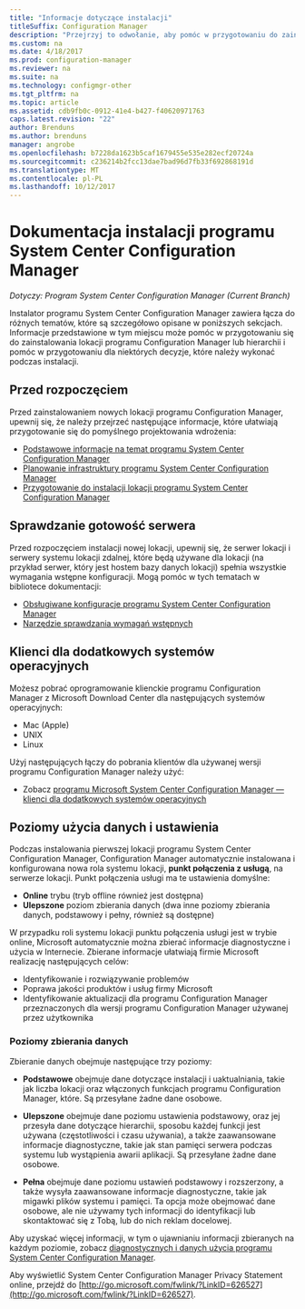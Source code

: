 ```yaml
---
title: "Informacje dotyczące instalacji"
titleSuffix: Configuration Manager
description: "Przejrzyj to odwołanie, aby pomóc w przygotowaniu do zainstalowania lokacji programu Configuration Manager lub w hierarchii."
ms.custom: na
ms.date: 4/18/2017
ms.prod: configuration-manager
ms.reviewer: na
ms.suite: na
ms.technology: configmgr-other
ms.tgt_pltfrm: na
ms.topic: article
ms.assetid: cdb9fb0c-0912-41e4-b427-f40620971763
caps.latest.revision: "22"
author: Brenduns
ms.author: brenduns
manager: angrobe
ms.openlocfilehash: b7228da1623b5caf1679455e535e282ecf20724a
ms.sourcegitcommit: c236214b2fcc13dae7bad96d7fb33f692868191d
ms.translationtype: MT
ms.contentlocale: pl-PL
ms.lasthandoff: 10/12/2017
---
```

# <a name="reference-for-system-center-configuration-manager-setup"></a>Dokumentacja instalacji programu System Center Configuration Manager

*Dotyczy: Program System Center Configuration Manager (Current Branch)*

Instalator programu System Center Configuration Manager zawiera łącza do różnych tematów, które są szczegółowo opisane w poniższych sekcjach. Informacje przedstawione w tym miejscu może pomóc w przygotowaniu się do zainstalowania lokacji programu Configuration Manager lub hierarchii i pomóc w przygotowaniu dla niektórych decyzje, które należy wykonać podczas instalacji.  


##  <a name="bkmk_start"></a> Przed rozpoczęciem  
Przed zainstalowaniem nowych lokacji programu Configuration Manager, upewnij się, że należy przejrzeć następujące informacje, które ułatwiają przygotowanie się do pomyślnego projektowania wdrożenia:  

-   [Podstawowe informacje na temat programu System Center Configuration Manager](../../../../core/understand/fundamentals.md)  
-   [Planowanie infrastruktury programu System Center Configuration Manager](../../../plan-design/network/configure-firewalls-ports-domains.md)  
-   [Przygotowanie do instalacji lokacji programu System Center Configuration Manager](prepare-to-install-sites.md)  

##  <a name="bkmk_assess"></a> Sprawdzanie gotowość serwera  
Przed rozpoczęciem instalacji nowej lokacji, upewnij się, że serwer lokacji i serwery systemu lokacji zdalnej, które będą używane dla lokacji (na przykład serwer, który jest hostem bazy danych lokacji) spełnia wszystkie wymagania wstępne konfiguracji. Mogą pomóc w tych tematach w bibliotece dokumentacji:  

-   [Obsługiwane konfiguracje programu System Center Configuration Manager](../../../../core/plan-design/configs/supported-configurations.md)  
-   [Narzędzie sprawdzania wymagań wstępnych](prerequisite-checker.md)  

##  <a name="bkmk_Addclients"></a> Klienci dla dodatkowych systemów operacyjnych  
Możesz pobrać oprogramowanie klienckie programu Configuration Manager z Microsoft Download Center dla następujących systemów operacyjnych:  

-   Mac (Apple)  
-   UNIX  
-   Linux  

Użyj następujących łączy do pobrania klientów dla używanej wersji programu Configuration Manager należy użyć:  

-   Zobacz [programu Microsoft System Center Configuration Manager — klienci dla dodatkowych systemów operacyjnych](http://www.microsoft.com/download/details.aspx?id=47719)  

##  <a name="bkmk_usage"></a> Poziomy użycia danych i ustawienia  
Podczas instalowania pierwszej lokacji programu System Center Configuration Manager, Configuration Manager automatycznie instalowana i konfigurowana nowa rola systemu lokacji, **punkt połączenia z usługą**, na serwerze lokacji. Punkt połączenia usługi ma te ustawienia domyślne:  

-   **Online** trybu (tryb offline również jest dostępna)  
-   **Ulepszone** poziom zbierania danych (dwa inne poziomy zbierania danych, podstawowy i pełny, również są dostępne)  

W przypadku roli systemu lokacji punktu połączenia usługi jest w trybie online, Microsoft automatycznie można zbierać informacje diagnostyczne i użycia w Internecie. Zbierane informacje ułatwiają firmie Microsoft realizację następujących celów:  

-   Identyfikowanie i rozwiązywanie problemów  
-   Poprawa jakości produktów i usług firmy Microsoft  
-   Identyfikowanie aktualizacji dla programu Configuration Manager przeznaczonych dla wersji programu Configuration Manager używanej przez użytkownika  

### <a name="levels-of-data-collection"></a>Poziomy zbierania danych  
Zbieranie danych obejmuje następujące trzy poziomy:

-   **Podstawowe** obejmuje dane dotyczące instalacji i uaktualniania, takie jak liczba lokacji oraz włączonych funkcjach programu Configuration Manager, które. Są przesyłane żadne dane osobowe.  

-   **Ulepszone** obejmuje dane poziomu ustawienia podstawowy, oraz jej przesyła dane dotyczące hierarchii, sposobu każdej funkcji jest używana (częstotliwości i czasu używania), a także zaawansowane informacje diagnostyczne, takie jak stan pamięci serwera podczas systemu lub wystąpienia awarii aplikacji. Są przesyłane żadne dane osobowe.  

-   **Pełna** obejmuje dane poziomu ustawień podstawowy i rozszerzony, a także wysyła zaawansowane informacje diagnostyczne, takie jak migawki plików systemu i pamięci. Ta opcja może obejmować dane osobowe, ale nie używamy tych informacji do identyfikacji lub skontaktować się z Tobą, lub do nich reklam docelowej.  

Aby uzyskać więcej informacji, w tym o ujawnianiu informacji zbieranych na każdym poziomie, zobacz [diagnostycznych i danych użycia programu System Center Configuration Manager](../../../../core/plan-design/diagnostics/diagnostics-and-usage-data.md).  

Aby wyświetlić System Center Configuration Manager Privacy Statement online, przejdź do [http://go.microsoft.com/fwlink/?LinkID=626527](http://go.microsoft.com/fwlink/?LinkID=626527).
